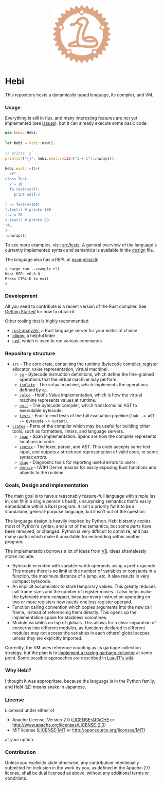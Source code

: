 <p align="center">
  <img
    alt="A snake inside of a gear shape"
    src="./assets/logo.svg"
    height="192px"
  >
</p>

# Hebi

This repository hosts a dynamically typed language, its compiler, and VM.

### Usage

Everything is still in flux, and many interesting features are not yet implemented (see [issues](https://github.com/jprochazk/hebi/issues)), but it can already execute some basic code:

```rust
use hebi::Hebi;

let hebi = Hebi::new();

// prints `2`
println!("{}", hebi.eval::<i32>("1 + 1").unwrap());

hebi.eval::<()>(
  r#"
class Test:
  v = 10
  fn test(self):
    print self.v

t := Test(v=100)
t.test() # prints 100
t.v = 20
t.test() # prints 20
"#,
)
.unwrap();
```

To see more examples, visit [src/tests](./src/tests). A general overview of the language's currently implemented syntax and semantics is available in the [design](./design.md) file.

The language also has a REPL at [examples/cli](./examples/cli):

```
$ cargo run --example cli
Hebi REPL v0.0.0
Press CTRL-D to exit
> 
```

### Development

All you need to contribute is a recent version of the Rust compiler. See [Getting Started](https://www.rust-lang.org/learn/get-started) for how to obtain it.

Other tooling that is highly recommended:
- [rust-analyzer](https://rust-analyzer.github.io/), a Rust language server for your editor of choice
- [clippy](https://github.com/rust-lang/rust-clippy), a helpful linter
- [just](https://github.com/casey/just), which is used to run various commands


### Repository structure

- [`src`](./src) - The core crate, containing the runtime (bytecode compiler, register allocator, value representation, virtual machine).
  - [`op`](./src/op) - Bytecode instruction definitions, which define the fine-grained operations that the virtual machine may perform.
  - [`isolate`](./src/isolate) - The virtual machine, which implements the operations defined by `op`.
  - [`value`](./src/value) - Hebi's Value implementation, which is how the virtual machine represents values at runtime.
  - [`emit`](./src/emit) - The bytecode compiler, which transforms an AST to executable bytecode.
  - [`tests`](./src/tests) - End-to-end tests of the full evaluation pipeline (`Code -> AST -> Bytecode -> Output`).
- [`crates`](./crates) - Parts of the compiler which may be useful for building other tools, such as formatters, linters, and language servers.
  - [`span`](./crates/span) - Span implementation. Spans are how the compiler represents locations in code.
  - [`syntax`](./crates/syntax) - The lexer, parser, and AST. This crate accepts some text input, and outputs a structured representation of valid code, or some syntax errors.
  - [`diag`](./crates/diag) - Diagnostic tools for reporting useful errors to users.
  - [`derive`](./crates/derive) - (WIP) Derive macros for easily exposing Rust functions and objects to the runtime.

### Goals, Design and Implementation

The main goal is to have a reasonably feature-full language with simple (as in, can fit in a single person's head), unsurprising semantics that's easily embeddable within a Rust program. It isn't a priority for it to be a standalone, general-purpose language, but it isn't out of the question.

The language design is heavily inspired by Python. Hebi blatantly copies most of Python's syntax, and a lot of the semantics, but some parts have been removed, or changed. Python is very difficult to optimize, and has many quirks which make it unsuitable for embedding within another program.

The implementation borrows a lot of ideas from [V8](https://v8.dev/). Ideas shamelessly stolen include:
- Bytecode encoded with variable-width operands using a prefix opcode.
  This means there is no limit to the number of variables or constants in a function, the maximum distance of a jump, etc. It also results in very compact bytecode.
- An implicit accumulator to store temporary values. 
  This greatly reduces call frame sizes and the number of register moves. It also helps make the bytecode more compact, because every instruction operating on two or more registers now needs one less register operand.
- Function calling convention which copies arguments into the new call frame, instead of referencing them directly.
  This opens up the implementation space for stackless coroutines.
- Module variables on top of globals.
  This allows for a clear separation of concerns into different modules, as functions declared in different modules may not access the variables in each others' global scopes, unless they are explicitly imported.

Currently, the VM uses reference counting as its garbage collection strategy, but the plan is to [implement a tracing garbage collector](https://github.com/jprochazk/hebi/issues/6) at some point. Some possible approaches are described in [LuaJIT's wiki](http://web.archive.org/web/20220524034527/http://wiki.luajit.org/New-Garbage-Collector).

### Why Hebi?

I thought it was appropritate, because the language is in the Python family, and Hebi (蛇) means snake in Japanese. 

### License

Licensed under either of

- Apache License, Version 2.0
  ([LICENSE-APACHE](LICENSE-APACHE) or http://www.apache.org/licenses/LICENSE-2.0)
- MIT license
  ([LICENSE-MIT](LICENSE-MIT) or http://opensource.org/licenses/MIT)

at your option.

### Contribution

Unless you explicitly state otherwise, any contribution intentionally submitted
for inclusion in the work by you, as defined in the Apache-2.0 license, shall be
dual licensed as above, without any additional terms or conditions.
